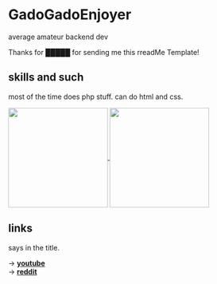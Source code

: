 
<!-- this file supports markdown and limited html (<img>, <br>) -->

# GadoGadoEnjoyer

average amateur backend dev

Thanks for █████ for sending me this rreadMe Template!

## skills and such
<!-- uses the iconic anuraghazra's stats. to hide progress, or tweak other things, refer to https://github.com/anuraghazra/github-readme-stats-->

most of the time does php stuff. can do html and css.

<a href="https://github.com/anuraghazra/convoychat">
  <img height=200 align="center" src="https://github-readme-stats.vercel.app/api/top-langs?username=GadoGadoEnjoyer&theme=transparent&custom_title=language%20stats&card_width=320" />
</a>
<a href="https://github.com/anuraghazra/github-readme-stats">
  <img height=200 align="center" src="https://github-readme-stats.vercel.app/api?username=GadoGadoEnjoyer&theme=transparent&show_icons=true&rank_icon=github&custom_title=repo%20stats" />
</a>

## links

says in the title.

→ [**youtube**](https://www.youtube.com/@arifi3441/)
<br>
→ [**reddit**](https://reddit.com/u/AverageKrupukEnjoyer)
<br>
